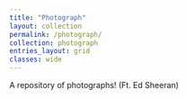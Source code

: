 ```yaml
---
title: "Photograph"
layout: collection
permalink: /photograph/
collection: photograph
entries_layout: grid
classes: wide
---
```


A repository of photographs! (Ft. Ed Sheeran)
